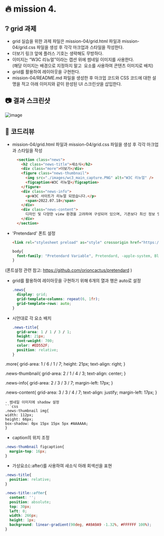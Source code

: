 # :fire: mission 4.

## :grey_question: grid 과제
- grid 실습을 위한 과제 파일은 mission-04/grid.html 파일과 mission-04/grid.css 파일을 생성 후 각각 마크업과 스타일을 작성한다.
- 더보기 링크 앞에 플러스 기호는 생략해도 무방하다.
- 이미지는 “W3C 리뉴얼”이라는 캡션 위에 썸네일 이미지를 사용한다.<br>
  (해당 이미지는 배경으로 지정하지 말고 <img> 요소를 사용하여 콘텐츠 이미지로 배치)
- grid를 활용하여 레이아웃을 구현한다.
- mission-04/README.md 파일을 생성한 후 마크업 코드와 CSS 코드에 대한 설명을 적고 아래 이미지와 같이 완성된 UI 스크린샷을 삽입한다.

## :camera: 결과 스크린샷
![image](https://github.com/shju0317/home-work/assets/31871923/05dc78d2-6756-4dde-8147-0357b0607732)


## :speech_balloon: 코드리뷰
- mission-04/grid.html 파일과 mission-04/grid.css 파일을 생성 후 각각 마크업과 스타일을 작성
  ```html
    <section class="news">
      <h2 class="news-title">새소식</h2>
      <div class="more">더보기</div>
      <figure class="news-thumbnail">
        <img src="./images/wc3_main_capture.PNG" alt="W3C 리뉴얼" />
        <figcaption>W3C 리뉴얼</figcaption>
      </figure>
      <div class="news-info">
        <p>W3C 사이트가 리뉴얼 되었습니다.</p>
        <span>2022.07.18</span>
      </div>
      <div class="news-content">
        디자인 및 다양한 view 환경을 고려하여 구성되어 있으며, 기존보다 최신 정보 및 개발자를 위한 기술 가이드도 찾기 쉽도록 구성되어 있습니다.
      </div>
    </section>
  ```
- 'Pretendard' 폰트 설정
  ```html
  <link rel="stylesheet preload" as="style" crossorigin href="https://cdn.jsdelivr.net/gh/orioncactus/pretendard@v1.3.6/dist/web/static/pretendard.css" />
  ```
  ```css
  body{
    font-family: "Pretendard Variable", Pretendard, -apple-system, BlinkMacSystemFont, system-ui, Roboto, "Helvetica Neue", "Segoe UI", "Apple SD Gothic Neo", "Noto Sans KR", "Malgun Gothic", "Apple Color Emoji", "Segoe UI Emoji", "Segoe UI Symbol", sans-serif;
  }
  ```
(폰트설정 관련 참고: https://github.com/orioncactus/pretendard )

- grid를 활용하여 레이아웃을 구현하기 위해 6개의 열과 행은 auto로 설정
  ```css
  .news{
    display: grid;
    grid-template-columns: repeat(6, 1fr);
    grid-template-rows: auto;
  }
  ```
- 시안대로 각 요소 배치
  ```css
  .news-title{
    grid-area: 1 / 1 / 3 / 1;   
    height: 21px;
    font-weight: 700;
    color: #ED552F;
    position: relative;
  }

.more{
  grid-area: 1 / 6 / 1 / 7; 
  height: 21px;
  text-align: right;
}

.news-thumbnail{
  grid-area: 2 / 1 / 4 / 3; 
  text-align: center;
}

.news-info{
  grid-area: 2 / 3 / 3 / 7; 
  margin-left: 17px;
}

.news-content{
  grid-area: 3 / 3 / 4 / 7; 
  text-align: justify;
  margin-left: 17px;
}
  ```
- 썸네일 이미지에 shadow 설정
```css
.news-thumbnail img{
  width: 112px;
  height: 66px;
  box-shadow: 0px 15px 15px 5px #AAAAAA;
}
```
- caption의 위치 조정
```css
.news-thumbnail figcaption{
  margin-top: 16px;
}
```
- 가상요소(::after)를 사용하여 새소식 아래 회색선을 표현
```css
.news-title{
  position: relative;
}

.news-title::after{
  content: '';
  position: absolute;
  top: 30px;
  left: 0;
  width: 266px;
  height: 1px;
  background: linear-gradient(90deg, #A9A9A9 -1.32%, #FFFFFF 100%);
}
``` 
